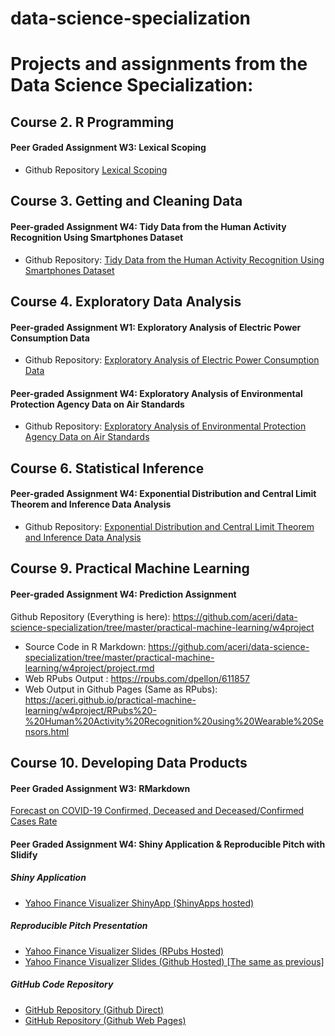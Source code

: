 # data-science-specialization
 
# Projects and assignments from the Data Science Specialization:

## Course 2. R Programming

#### Peer Graded Assignment W3: Lexical Scoping

- Github Repository [Lexical Scoping](https://github.com/aceri/data-science-specialization/tree/master/r-programming/w3project)

## Course 3. Getting and Cleaning Data

#### Peer-graded Assignment W4: Tidy Data from the Human Activity Recognition Using Smartphones Dataset

- Github Repository: [Tidy Data from the Human Activity Recognition Using Smartphones Dataset](https://github.com/aceri/data-science-specialization/tree/master/getting-and-cleaning-data)

## Course 4. Exploratory Data Analysis

#### Peer-graded Assignment W1: Exploratory Analysis of Electric Power Consumption Data

- Github Repository: [Exploratory Analysis of Electric Power Consumption Data](https://github.com/aceri/data-science-specialization/tree/master/exploratory-data-analysis/course_project1)

#### Peer-graded Assignment W4: Exploratory Analysis of Environmental Protection Agency Data on Air Standards

- Github Repository: [Exploratory Analysis of Environmental Protection Agency Data on Air Standards](https://github.com/aceri/data-science-specialization/tree/master/exploratory-data-analysis/course_project2)

## Course 6. Statistical Inference

#### Peer-graded Assignment W4: Exponential Distribution and Central Limit Theorem and Inference Data Analysis

- Github Repository: [Exponential Distribution and Central Limit Theorem and Inference Data Analysis](https://github.com/aceri/data-science-specialization/tree/master/statistical_inference)

## Course 9. Practical Machine Learning

#### Peer-graded Assignment W4: Prediction Assignment 

Github Repository (Everything is here):
https://github.com/aceri/data-science-specialization/tree/master/practical-machine-learning/w4project
- Source Code in R Markdown: https://github.com/aceri/data-science-specialization/tree/master/practical-machine-learning/w4project/project.rmd
- Web RPubs Output : https://rpubs.com/dpellon/611857
- Web Output in Github Pages (Same as RPubs): https://aceri.github.io/practical-machine-learning/w4project/RPubs%20-%20Human%20Activity%20Recognition%20using%20Wearable%20Sensors.html


## Course 10. Developing Data Products

#### Peer Graded Assignment W3: RMarkdown
[Forecast on COVID-19 Confirmed, Deceased and Deceased/Confirmed Cases Rate](https://rpubs.com/dpellon/614828)
#### Peer Graded Assignment W4: Shiny Application & Reproducible Pitch with Slidify
##### Shiny Application
- [Yahoo Finance Visualizer ShinyApp (ShinyApps hosted)](https://dpellon.shinyapps.io/Yahoo_Finance_Visualizer/)
##### Reproducible Pitch Presentation
- [Yahoo Finance Visualizer Slides (RPubs Hosted)](https://rpubs.com/dpellon/615252)
- [Yahoo Finance Visualizer Slides (Github Hosted) [The same as previous]](https://aceri.github.io/data-science-specialization/developing-data-products/w4project/presentation.html)
##### GitHub Code Repository
- [GitHub Repository (Github Direct)](https://github.com/aceri/data-science-specialization/edit/master/developing-data-products/w4project/README.md)
- [GitHub Repository (Github Web Pages)](https://aceri.github.io/data-science-specialization/developing-data-products/w4project/)
